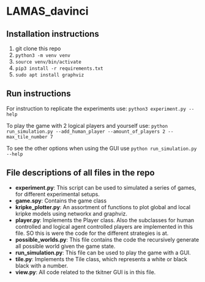 # LAMAS_davinci

## Installation instructions
1. git clone this repo
2. `python3 -m venv venv`
3. `source venv/bin/activate`
4. `pip3 install -r requirements.txt`
5. `sudo apt install graphviz`

## Run instructions
For instruction to replicate the experiments use: `python3 experiment.py --help`

To play the game with 2 logical players and yourself use: `python run_simulation.py --add_human_player --amount_of_players 2 --max_tile_number 7`

To see the other options when using the GUI use `python run_simulation.py --help`

## File descriptions of all files in the repo
<ul>
  <li>
    <b>experiment.py</b>: This script can be used to simulated a series of games, for different experimental setups.
  </li>
  <li>
    <b>game.spy</b>: Contains the game class
  </li>
  <li>
    <b>kripke_plotter.py</b>: An assortment of functions to plot global and local kripke models using networkx and graphviz.
  </li>
  <li>
    <b>player.py</b>: Implements the Player class. Also the subclasses for human controlled and logical agent controlled players are implemented in this file. SO this is were the code for the different strategies is at.
  </li>
  <li>
    <b>possible_worlds.py</b>: This file contains the code the recursively generate all possible world given the game state.
  </li>
  <li>
    <b>run_simulation.py</b>: This file can be used to play the game with a GUI.
  </li>
  <li>
    <b>tile.py</b>: Implements the Tile class, which represents a white or black black with a number.
  </li>
  <li>
    <b>view.py</b>: All code related to the tkitner GUI is in this file.
  </li>
</ul>
